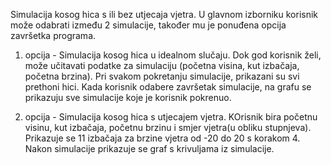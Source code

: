 Simulacija kosog hica s ili bez utjecaja vjetra.
U glavnom izborniku korisnik može odabrati između 2 simulacije, također mu je ponuđena opcija završetka programa.

1. opcija - Simulacija kosog hica u idealnom slučaju. Dok god korisnik želi, može učitavati podatke za simulaciju (početna visina, kut izbačaja, početna brzina). Pri svakom pokretanju simulacije, prikazani su svi prethoni hici.
Kada korisnik odabere završetak simulacije, na grafu se prikazuju sve simulacije koje je korisnik pokrenuo.

2. opcija - Simulacija kosog hica s utjecajem vjetra. KOrisnik bira početnu visinu, kut izbačaja, početnu brzinu i smjer vjetra(u obliku stupnjeva).
Prikazuje se 11 izbačaja za brzine vjetra od -20 do 20 s korakom 4.
Nakon simulacije prikazuje se graf s krivuljama iz simulacije.
